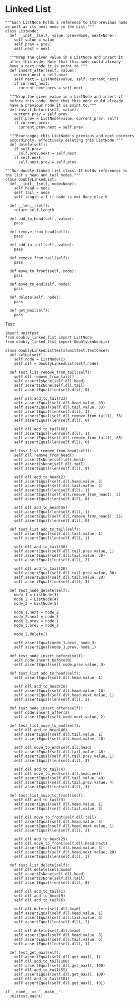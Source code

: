 # Linked List

    """Each ListNode holds a reference to its previous node
    as well as its next node in the List."""
    class ListNode:
      def __init__(self, value, prev=None, next=None):
        self.value = value
        self.prev = prev
        self.next = next

      """Wrap the given value in a ListNode and insert it
      after this node. Note that this node could already
      have a next node it is point to."""
      def insert_after(self, value):
        current_next = self.next
        self.next = ListNode(value, self, current_next)
        if current_next:
          current_next.prev = self.next

      """Wrap the given value in a ListNode and insert it
      before this node. Note that this node could already
      have a previous node it is point to."""
      def insert_before(self, value):
        current_prev = self.prev
        self.prev = ListNode(value, current_prev, self)
        if current_prev:
          current_prev.next = self.prev

      """Rearranges this ListNode's previous and next pointers
      accordingly, effectively deleting this ListNode."""
      def delete(self):
        if self.prev:
          self.prev.next = self.next
        if self.next:
          self.next.prev = self.prev

    """Our doubly-linked list class. It holds references to
    the list's head and tail nodes."""
    class DoublyLinkedList:
      def __init__(self, node=None):
        self.head = node
        self.tail = node
        self.length = 1 if node is not None else 0

      def __len__(self):
        return self.length

      def add_to_head(self, value):
        pass

      def remove_from_head(self):
        pass

      def add_to_tail(self, value):
        pass

      def remove_from_tail(self):
        pass

      def move_to_front(self, node):
        pass

      def move_to_end(self, node):
        pass

      def delete(self, node):
        pass

      def get_max(self):
        pass

Test:

    import unittest
    from doubly_linked_list import ListNode
    from doubly_linked_list import DoublyLinkedList

    class DoublyLinkedListTests(unittest.TestCase):
      def setUp(self):
        self.node = ListNode(1)
        self.dll = DoublyLinkedList(self.node)

      def test_list_remove_from_tail(self):
        self.dll.remove_from_tail()
        self.assertIsNone(self.dll.head)
        self.assertIsNone(self.dll.tail)
        self.assertEqual(len(self.dll), 0)

        self.dll.add_to_tail(33)
        self.assertEqual(self.dll.head.value, 33)
        self.assertEqual(self.dll.tail.value, 33)
        self.assertEqual(len(self.dll), 1)
        self.assertEqual(self.dll.remove_from_tail(), 33)
        self.assertEqual(len(self.dll), 0)

        self.dll.add_to_tail(68)
        self.assertEqual(len(self.dll), 1)
        self.assertEqual(self.dll.remove_from_tail(), 68)
        self.assertEqual(len(self.dll), 0)

      def test_list_remove_from_head(self):
        self.dll.remove_from_head()
        self.assertIsNone(self.dll.head)
        self.assertIsNone(self.dll.tail)
        self.assertEqual(len(self.dll), 0)

        self.dll.add_to_head(2)
        self.assertEqual(self.dll.head.value, 2)
        self.assertEqual(self.dll.tail.value, 2)
        self.assertEqual(len(self.dll), 1)
        self.assertEqual(self.dll.remove_from_head(), 2)
        self.assertEqual(len(self.dll), 0)

        self.dll.add_to_head(55)
        self.assertEqual(len(self.dll), 1)
        self.assertEqual(self.dll.remove_from_head(), 55)
        self.assertEqual(len(self.dll), 0)

      def test_list_add_to_tail(self):
        self.assertEqual(self.dll.tail.value, 1)
        self.assertEqual(len(self.dll), 1)

        self.dll.add_to_tail(30)
        self.assertEqual(self.dll.tail.prev.value, 1)
        self.assertEqual(self.dll.tail.value, 30)
        self.assertEqual(len(self.dll), 2)

        self.dll.add_to_tail(20)
        self.assertEqual(self.dll.tail.prev.value, 30)
        self.assertEqual(self.dll.tail.value, 20)
        self.assertEqual(len(self.dll), 3)

      def test_node_delete(self):
        node_1 = ListNode(3)
        node_2 = ListNode(4)
        node_3 = ListNode(5)

        node_1.next = node_2
        node_2.next = node_3
        node_2.prev = node_1
        node_3.prev = node_2

        node_2.delete()

        self.assertEqual(node_1.next, node_3)
        self.assertEqual(node_3.prev, node_1)

      def test_node_insert_before(self):
        self.node.insert_before(0)
        self.assertEqual(self.node.prev.value, 0)

      def test_list_add_to_head(self):
        self.assertEqual(self.dll.head.value, 1)

        self.dll.add_to_head(10)
        self.assertEqual(self.dll.head.value, 10)
        self.assertEqual(self.dll.head.next.value, 1)
        self.assertEqual(len(self.dll), 2)

      def test_node_insert_after(self):
        self.node.insert_after(2)
        self.assertEqual(self.node.next.value, 2)

      def test_list_move_to_end(self):
        self.dll.add_to_head(40)
        self.assertEqual(self.dll.tail.value, 1)
        self.assertEqual(self.dll.head.value, 40)

        self.dll.move_to_end(self.dll.head)
        self.assertEqual(self.dll.tail.value, 40)
        self.assertEqual(self.dll.tail.prev.value, 1)
        self.assertEqual(len(self.dll), 2)

        self.dll.add_to_tail(4)
        self.dll.move_to_end(self.dll.head.next)
        self.assertEqual(self.dll.tail.value, 40)
        self.assertEqual(self.dll.tail.prev.value, 4)
        self.assertEqual(len(self.dll), 3)

      def test_list_move_to_front(self):
        self.dll.add_to_tail(3)
        self.assertEqual(self.dll.head.value, 1)
        self.assertEqual(self.dll.tail.value, 3)

        self.dll.move_to_front(self.dll.tail)
        self.assertEqual(self.dll.head.value, 3)
        self.assertEqual(self.dll.head.next.value, 1)
        self.assertEqual(len(self.dll), 2)

        self.dll.add_to_head(29)
        self.dll.move_to_front(self.dll.head.next)
        self.assertEqual(self.dll.head.value, 3)
        self.assertEqual(self.dll.head.next.value, 29)
        self.assertEqual(len(self.dll), 3)

      def test_list_delete(self):
        self.dll.delete(self.node)
        self.assertIsNone(self.dll.head)
        self.assertIsNone(self.dll.tail)
        self.assertEqual(len(self.dll), 0)

        self.dll.add_to_tail(1)
        self.dll.add_to_head(9)
        self.dll.add_to_tail(6)

        self.dll.delete(self.dll.head)
        self.assertEqual(self.dll.head.value, 1)
        self.assertEqual(self.dll.tail.value, 6)
        self.assertEqual(len(self.dll), 2)

        self.dll.delete(self.dll.head)
        self.assertEqual(self.dll.head.value, 6)
        self.assertEqual(self.dll.tail.value, 6)
        self.assertEqual(len(self.dll), 1)

      def test_get_max(self):
        self.assertEqual(self.dll.get_max(), 1)
        self.dll.add_to_tail(100)
        self.assertEqual(self.dll.get_max(), 100)
        self.dll.add_to_tail(55)
        self.assertEqual(self.dll.get_max(), 100)
        self.dll.add_to_tail(101)
        self.assertEqual(self.dll.get_max(), 101)

    if __name__ == '__main__':
      unittest.main()
